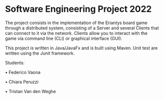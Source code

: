 # Software Engineering Project 2022

The project consists in the implementation of the Eriantys board game through a distributed system, consisting of a Server and several Clients that can connect to it via the network. Clients allow you to interact with the game via command line (CLI) or graphical interface (GUI).


This project is written in Java/JavaFx and is built using Maven. Unit test are written using the Junit framework.

Students:

• Federico Vaona

• Chiara Peruzzi

• Tristan Van den Weghe

